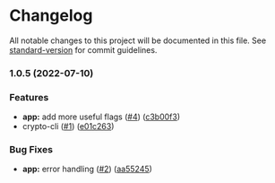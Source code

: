 # Changelog

All notable changes to this project will be documented in this file. See [standard-version](https://github.com/conventional-changelog/standard-version) for commit guidelines.

### 1.0.5 (2022-07-10)

### Features

- **app:** add more useful flags ([#4](https://github.com/zidious/crypto-cli/issues/4)) ([c3b00f3](https://github.com/zidious/crypto-cli/commit/c3b00f352591d1f6f56e767daca5e523f5c78906))
- crypto-cli ([#1](https://github.com/zidious/crypto-cli/issues/1)) ([e01c263](https://github.com/zidious/crypto-cli/commit/e01c2634d6bec7a4f5d57731b6742e45402b05dc))

### Bug Fixes

- **app:** error handling ([#2](https://github.com/zidious/crypto-cli/issues/2)) ([aa55245](https://github.com/zidious/crypto-cli/commit/aa55245dd8f7f41e5684b830a6ba4084a906cff6))
